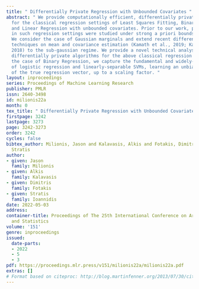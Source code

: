 ```yaml
---
title: " Differentially Private Regression with Unbounded Covariates "
abstract: " We provide computationally efficient, differentially private algorithms
  for the classical regression settings of Least Squares Fitting, Binary Regression
  and Linear Regression with unbounded covariates. Prior to our work, privacy constraints
  in such regression settings were studied under strong a priori bounds on covariates.
  We consider the case of Gaussian marginals and extend recent differentially private
  techniques on mean and covariance estimation (Kamath et al., 2019; Karwa and Vadhan,
  2018) to the sub-gaussian regime. We provide a novel technical analysis yielding
  differentially private algorithms for the above classical regression settings. Through
  the case of Binary Regression, we capture the fundamental and widely-studied models
  of logistic regression and linearly-separable SVMs, learning an unbiased estimate
  of the true regression vector, up to a scaling factor. "
layout: inproceedings
series: Proceedings of Machine Learning Research
publisher: PMLR
issn: 2640-3498
id: milionis22a
month: 0
tex_title: " Differentially Private Regression with Unbounded Covariates "
firstpage: 3242
lastpage: 3273
page: 3242-3273
order: 3242
cycles: false
bibtex_author: Milionis, Jason and Kalavasis, Alkis and Fotakis, Dimitris and Ioannidis,
  Stratis
author:
- given: Jason
  family: Milionis
- given: Alkis
  family: Kalavasis
- given: Dimitris
  family: Fotakis
- given: Stratis
  family: Ioannidis
date: 2022-05-03
address:
container-title: Proceedings of The 25th International Conference on Artificial Intelligence
  and Statistics
volume: '151'
genre: inproceedings
issued:
  date-parts:
  - 2022
  - 5
  - 3
pdf: https://proceedings.mlr.press/v151/milionis22a/milionis22a.pdf
extras: []
# Format based on citeproc: http://blog.martinfenner.org/2013/07/30/citeproc-yaml-for-bibliographies/
---
```

